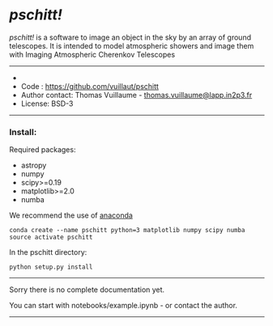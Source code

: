 # _pschitt!_
_pschitt!_ is a software to image an object in the sky by an array of ground telescopes.
It is intended to model atmospheric showers and image them with Imaging Atmospheric Cherenkov Telescopes

-----

- [](https://travis-ci.com/vuillaut/pschitt.svg?branch=master)
- Code : https://github.com/vuillaut/pschitt
- Author contact: Thomas Vuillaume - thomas.vuillaume@lapp.in2p3.fr
- License: BSD-3

-----

### Install:

Required packages:
- astropy  
- numpy  
- scipy>=0.19    
- matplotlib>=2.0  
- numba  

We recommend the use of [anaconda](https://www.anaconda.com)

```
conda create --name pschitt python=3 matplotlib numpy scipy numba
source activate pschitt
```

In the pschitt directory:   

```
python setup.py install
```




-----

Sorry there is no complete documentation yet.

You can start with notebooks/example.ipynb - or contact the author.

-----
